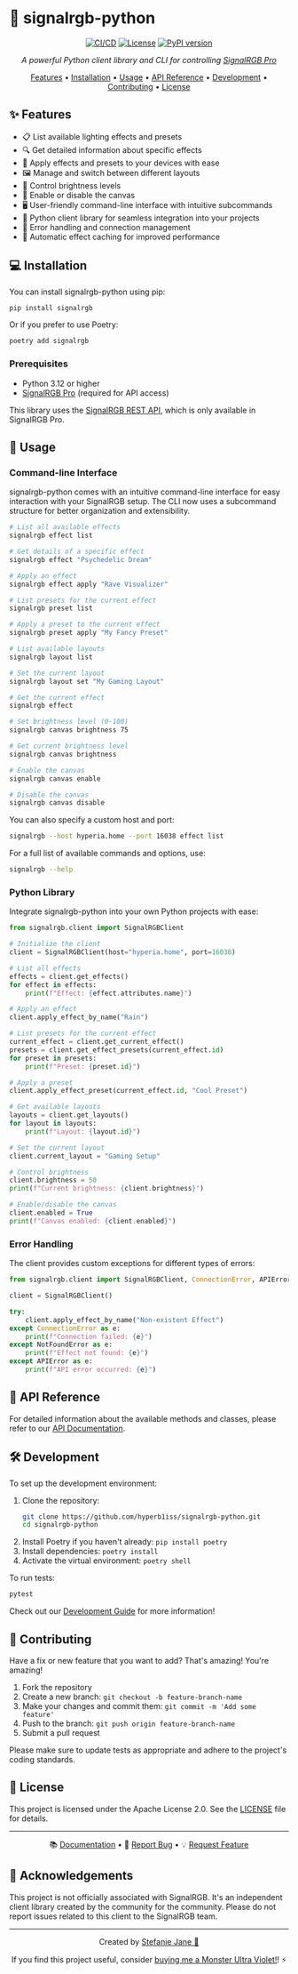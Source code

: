 # 🌈 signalrgb-python

<div align="center">

[![CI/CD](https://github.com/hyperb1iss/signalrgb-python/actions/workflows/ci-cd.yml/badge.svg)](https://github.com/hyperb1iss/signalrgb-python/actions)
[![License](https://img.shields.io/badge/License-Apache%202.0-blue.svg)](https://opensource.org/licenses/Apache-2.0)
[![PyPI version](https://img.shields.io/pypi/v/signalrgb)](https://pypi.org/project/signalrgb)

*A powerful Python client library and CLI for controlling [SignalRGB Pro](https://signalrgb.com)*

[Features](#features) • [Installation](#installation) • [Usage](#usage) • [API Reference](#api-reference) • [Development](#development) • [Contributing](#contributing) • [License](#license)

</div>

## ✨ Features
<a name="features"></a>

- 📋 List available lighting effects and presets
- 🔍 Get detailed information about specific effects
- 🎨 Apply effects and presets to your devices with ease
- 🖼️ Manage and switch between different layouts
- 🔆 Control brightness levels
- 🔌 Enable or disable the canvas
- 🖥️ User-friendly command-line interface with intuitive subcommands
- 🐍 Python client library for seamless integration into your projects
- 🔐 Error handling and connection management
- 🔄 Automatic effect caching for improved performance

## 💻 Installation
<a name="installation"></a>

You can install signalrgb-python using pip:

```bash
pip install signalrgb
```

Or if you prefer to use Poetry:

```bash
poetry add signalrgb
```

### Prerequisites

- Python 3.12 or higher
- [SignalRGB Pro](https://www.signalrgb.com/pro/) (required for API access)

This library uses the [SignalRGB REST API](https://docs.signalrgb.com/signalrgb-api), which is only available in SignalRGB Pro.

## 🚀 Usage
<a name="usage"></a>

### Command-line Interface

signalrgb-python comes with an intuitive command-line interface for easy interaction with your SignalRGB setup. The CLI now uses a subcommand structure for better organization and extensibility.

```bash
# List all available effects
signalrgb effect list

# Get details of a specific effect
signalrgb effect "Psychedelic Dream"

# Apply an effect
signalrgb effect apply "Rave Visualizer"

# List presets for the current effect
signalrgb preset list

# Apply a preset to the current effect
signalrgb preset apply "My Fancy Preset"

# List available layouts
signalrgb layout list

# Set the current layout
signalrgb layout set "My Gaming Layout"

# Get the current effect
signalrgb effect

# Set brightness level (0-100)
signalrgb canvas brightness 75

# Get current brightness level
signalrgb canvas brightness

# Enable the canvas
signalrgb canvas enable

# Disable the canvas
signalrgb canvas disable
```

You can also specify a custom host and port:

```bash
signalrgb --host hyperia.home --port 16038 effect list
```

For a full list of available commands and options, use:

```bash
signalrgb --help
```

### Python Library

Integrate signalrgb-python into your own Python projects with ease:

```python
from signalrgb.client import SignalRGBClient

# Initialize the client
client = SignalRGBClient(host="hyperia.home", port=16038)

# List all effects
effects = client.get_effects()
for effect in effects:
    print(f"Effect: {effect.attributes.name}")

# Apply an effect
client.apply_effect_by_name("Rain")

# List presets for the current effect
current_effect = client.get_current_effect()
presets = client.get_effect_presets(current_effect.id)
for preset in presets:
    print(f"Preset: {preset.id}")

# Apply a preset
client.apply_effect_preset(current_effect.id, "Cool Preset")

# Get available layouts
layouts = client.get_layouts()
for layout in layouts:
    print(f"Layout: {layout.id}")

# Set the current layout
client.current_layout = "Gaming Setup"

# Control brightness
client.brightness = 50
print(f"Current brightness: {client.brightness}")

# Enable/disable the canvas
client.enabled = True
print(f"Canvas enabled: {client.enabled}")
```

### Error Handling

The client provides custom exceptions for different types of errors:

```python
from signalrgb.client import SignalRGBClient, ConnectionError, APIError, NotFoundError

client = SignalRGBClient()

try:
    client.apply_effect_by_name("Non-existent Effect")
except ConnectionError as e:
    print(f"Connection failed: {e}")
except NotFoundError as e:
    print(f"Effect not found: {e}")
except APIError as e:
    print(f"API error occurred: {e}")
```

## 📘 API Reference
<a name="api-reference"></a>

For detailed information about the available methods and classes, please refer to our [API Documentation](https://hyperb1iss.github.io/signalrgb-python/).

## 🛠️ Development
<a name="development"></a>

To set up the development environment:

1. Clone the repository:
   ```bash
   git clone https://github.com/hyperb1iss/signalrgb-python.git
   cd signalrgb-python
   ```
2. Install Poetry if you haven't already: `pip install poetry`
3. Install dependencies: `poetry install`
4. Activate the virtual environment: `poetry shell`

To run tests:

```bash
pytest
```

Check out our [Development Guide](https://hyperb1iss.github.io/signalrgb-python/development/) for more information!

## 👥 Contributing
<a name="contributing"></a>

Have a fix or new feature that you want to add? That's amazing! You're amazing!

1. Fork the repository
2. Create a new branch: `git checkout -b feature-branch-name`
3. Make your changes and commit them: `git commit -m 'Add some feature'`
4. Push to the branch: `git push origin feature-branch-name`
5. Submit a pull request

Please make sure to update tests as appropriate and adhere to the project's coding standards.

## 📄 License
<a name="license"></a>

This project is licensed under the Apache License 2.0. See the [LICENSE](LICENSE) file for details.


---

<div align="center">

📚 [Documentation](https://hyperb1iss.github.io/signalrgb-python/) • 🐛 [Report Bug](https://github.com/hyperb1iss/signalrgb-python/issues) • 💡 [Request Feature](https://github.com/hyperb1iss/signalrgb-python/issues)

</div>

## 🙏 Acknowledgements

This project is not officially associated with SignalRGB. It's an independent client library created by the community for the community. Please do not report issues related to this client to the SignalRGB team.

---

<div align="center">

Created by [Stefanie Jane 🌠](https://github.com/hyperb1iss)

If you find this project useful, consider [buying me a Monster Ultra Violet!](https://ko-fi.com/hyperb1iss)! ⚡️

</div>
